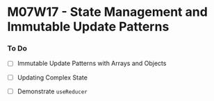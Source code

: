 # M07W17 - State Management and Immutable Update Patterns

### To Do
- [ ] Immutable Update Patterns with Arrays and Objects
- [ ] Updating Complex State
- [ ] Demonstrate `useReducer`






















